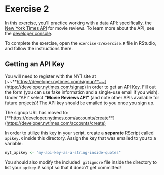 # Exercise 2

In this exercise, you'll practice working with a data API: specifically, the [New York Times API](https://developer.nytimes.com/) for movie reviews. To learn more about the API, see the [developer console](https://developer.nytimes.com/movie_reviews_v2.json).

To complete the exercise, open the `exercise-2/exercise.R` file in RStudio, and follow the instructions there.

## Getting an API Key

You will need to register with the NYT site at [~~**https://developer.nytimes.com/signup**~~](https://developer.nytimes.com/signup) in order to get an API Key. Fill out the form (you can use fake information and a single-use email if you wish). Under "API" select **"Movie Reviews API"** (and note other APIs available for future projects)! The API key should be emailed to you once you sign up.

The signup URL has moved to: [**https://developer.nytimes.com/accounts/create**](https://developer.nytimes.com/accounts/create)

In order to utilize this key in your script, create a **separate** RScript called `apikey.R` inside this directory. Assign the key that was emailed to you to a variable:

``` r
nyt_apikey <- "my-api-key-as-a-string-inside-quotes"
```

You should also modify the included `.gitignore` file inside the directory to list your `apikey.R` script so that it doesn't get committed!
